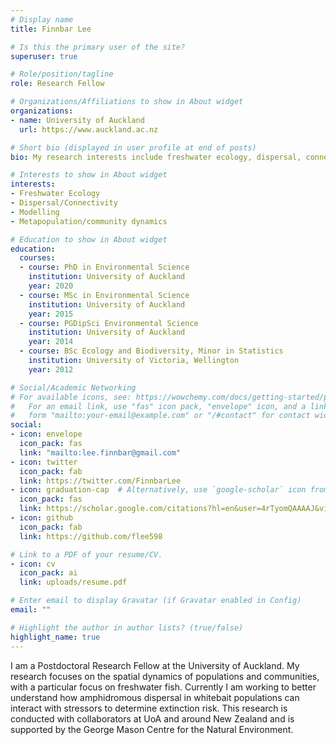 ```yaml
---
# Display name
title: Finnbar Lee

# Is this the primary user of the site?
superuser: true

# Role/position/tagline
role: Research Fellow

# Organizations/Affiliations to show in About widget
organizations:
- name: University of Auckland
  url: https://www.auckland.ac.nz

# Short bio (displayed in user profile at end of posts)
bio: My research interests include freshwater ecology, dispersal, connectivity and modelling.

# Interests to show in About widget
interests:
- Freshwater Ecology
- Dispersal/Connectivity
- Modelling
- Metapopulation/community dynamics

# Education to show in About widget
education:
  courses:
  - course: PhD in Environmental Science
    institution: University of Auckland
    year: 2020
  - course: MSc in Environmental Science
    institution: University of Auckland
    year: 2015
  - course: PGDipSci Environmental Science 
    institution: University of Auckland
    year: 2014
  - course: BSc Ecology and Biodiversity, Minor in Statistics
    institution: University of Victoria, Wellington
    year: 2012

# Social/Academic Networking
# For available icons, see: https://wowchemy.com/docs/getting-started/page-builder/#icons
#   For an email link, use "fas" icon pack, "envelope" icon, and a link in the
#   form "mailto:your-email@example.com" or "/#contact" for contact widget.
social:
- icon: envelope
  icon_pack: fas
  link: "mailto:lee.finnbar@gmail.com"
- icon: twitter
  icon_pack: fab
  link: https://twitter.com/FinnbarLee
- icon: graduation-cap  # Alternatively, use `google-scholar` icon from `ai` icon pack
  icon_pack: fas
  link: https://scholar.google.com/citations?hl=en&user=4rTyomQAAAAJ&view_op=list_works&alert_preview_top_rm=2&sortby=pubdate
- icon: github
  icon_pack: fab
  link: https://github.com/flee598

# Link to a PDF of your resume/CV.
- icon: cv
  icon_pack: ai
  link: uploads/resume.pdf

# Enter email to display Gravatar (if Gravatar enabled in Config)
email: ""

# Highlight the author in author lists? (true/false)
highlight_name: true
---
```


I am a Postdoctoral Research Fellow at the University of Auckland. My research focuses on the spatial dynamics of populations and communities, with a particular focus on freshwater fish. Currently I am working to better understand how amphidromous dispersal in whitebait populations can interact with stressors to determine extinction risk. This research is conducted with collaborators at UoA and around New Zealand and is supported by the George Mason Centre for the Natural Environment.
